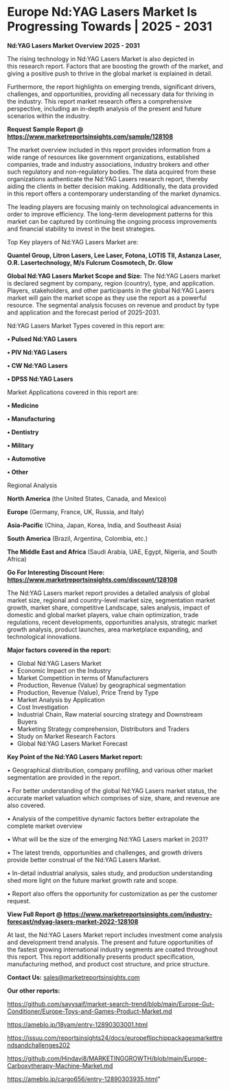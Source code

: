 # Europe Nd:YAG Lasers Market Is Progressing Towards | 2025 - 2031

<Strong> Nd:YAG Lasers Market Overview 2025 - 2031</strong>

The rising technology in Nd:YAG Lasers Market is also depicted in this research report. Factors that are boosting the growth of the market, and giving a positive push to thrive in the global market is explained in detail.

Furthermore, the report highlights on emerging trends, significant drivers, challenges, and opportunities, providing all necessary data for thriving in the industry. This report market research offers a comprehensive perspective, including an in-depth analysis of the present and future scenarios within the industry.

<strong>Request Sample Report @ <a href=https://www.marketreportsinsights.com/sample/128108>https://www.marketreportsinsights.com/sample/128108</a></strong>

The market overview included in this report provides information from a wide range of resources like government organizations, established companies, trade and industry associations, industry brokers and other such regulatory and non-regulatory bodies. The data acquired from these organizations authenticate the Nd:YAG Lasers research report, thereby aiding the clients in better decision making. Additionally, the data provided in this report offers a contemporary understanding of the market dynamics.

The leading players are focusing mainly on technological advancements in order to improve efficiency. The long-term development patterns for this market can be captured by continuing the ongoing process improvements and financial stability to invest in the best strategies.

Top Key players of Nd:YAG Lasers Market are:

<strong>Quantel Group, Litron Lasers, Lee Laser, Fotona, LOTIS TII, Astanza Laser, O.R. Lasertechnology, M/s Fulcrum Cosmotech, Dr. Glow</strong>

<strong><b>Global Nd:YAG Lasers Market Scope and Size:</b></strong>
The Nd:YAG Lasers market is declared segment by company, region (country), type, and application. Players, stakeholders, and other participants in the global Nd:YAG Lasers market will gain the market scope as they use the report as a powerful resource. The segmental analysis focuses on revenue and product by type and application and the forecast period of 2025-2031.

Nd:YAG Lasers Market Types covered in this report are:

<strong>• Pulsed Nd:YAG Lasers

• PIV Nd:YAG Lasers

• CW Nd:YAG Lasers

• DPSS Nd:YAG Lasers</strong>

Market Applications covered in this report are:

<strong>• Medicine

• Manufacturing

• Dentistry

• Military

• Automotive

• Other</strong> 

Regional Analysis

<strong>North America</strong> (the United States, Canada, and Mexico)

<strong>Europe</strong> (Germany, France, UK, Russia, and Italy)

<strong>Asia-Pacific</strong> (China, Japan, Korea, India, and Southeast Asia)

<strong>South America</strong> (Brazil, Argentina, Colombia, etc.)

<strong>The Middle East and Africa</strong> (Saudi Arabia, UAE, Egypt, Nigeria, and South Africa)

<strong>Go For Interesting Discount Here: <a href=https://www.marketreportsinsights.com/discount/128108>https://www.marketreportsinsights.com/discount/128108</a></strong>

The Nd:YAG Lasers market report provides a detailed analysis of global market size, regional and country-level market size, segmentation market growth, market share, competitive Landscape, sales analysis, impact of domestic and global market players, value chain optimization, trade regulations, recent developments, opportunities analysis, strategic market growth analysis, product launches, area marketplace expanding, and technological innovations.

<strong><b>Major factors covered in the report:</b></strong>
<ul>
  <li>Global Nd:YAG Lasers Market </li>
  <li>Economic Impact on the Industry</li>
  <li>Market Competition in terms of Manufacturers</li>
  <li>Production, Revenue (Value) by geographical segmentation</li>
  <li>Production, Revenue (Value), Price Trend by Type</li>
  <li>Market Analysis by Application</li>
  <li>Cost Investigation</li>
  <li>Industrial Chain, Raw material sourcing strategy and Downstream Buyers</li>
  <li>Marketing Strategy comprehension, Distributors and Traders</li>
  <li>Study on Market Research Factors</li>
  <li>Global Nd:YAG Lasers Market Forecast</li>
</ul>

<strong><b>Key Point of the Nd:YAG Lasers Market report:</b></strong>

• Geographical distribution, company profiling, and various other market segmentation are provided in the report.

• For better understanding of the global Nd:YAG Lasers market status, the accurate market valuation which comprises of size, share, and revenue are also covered.

• Analysis of the competitive dynamic factors better extrapolate the complete market overview

• What will be the size of the emerging Nd:YAG Lasers market in 2031?

• The latest trends, opportunities and challenges, and growth drivers provide better construal of the Nd:YAG Lasers Market.

• In-detail industrial analysis, sales study, and production understanding shed more light on the future market growth rate and scope.

• Report also offers the opportunity for customization as per the customer request.

<strong><b>View Full Report @ <a href=https://www.marketreportsinsights.com/industry-forecast/ndyag-lasers-market-2022-128108>https://www.marketreportsinsights.com/industry-forecast/ndyag-lasers-market-2022-128108</a></b></strong>


At last, the Nd:YAG Lasers Market report includes investment come analysis and development trend analysis. The present and future opportunities of the fastest growing international industry segments are coated throughout this report. This report additionally presents product specification, manufacturing method, and product cost structure, and price structure.

<strong>Contact Us:</strong>
sales@marketreportsinsights.com

<strong>Our other reports:</strong>

<a href=https://github.com/sayysaif/market-search-trend/blob/main/Europe-Gut-Conditioner/Europe-Toys-and-Games-Product-Market.md>https://github.com/sayysaif/market-search-trend/blob/main/Europe-Gut-Conditioner/Europe-Toys-and-Games-Product-Market.md</a>

<a href=https://ameblo.jp/18yam/entry-12890303001.html>https://ameblo.jp/18yam/entry-12890303001.html</a>

<a href=https://issuu.com/reportsinsights24/docs/europeflipchippackagesmarkettrendsandchallenges202>https://issuu.com/reportsinsights24/docs/europeflipchippackagesmarkettrendsandchallenges202</a>

<a href=https://github.com/Hindavi8/MARKETINGGROWTH/blob/main/Europe-Carboxytherapy-Machine-Market.md>https://github.com/Hindavi8/MARKETINGGROWTH/blob/main/Europe-Carboxytherapy-Machine-Market.md</a>

<a href=https://ameblo.jp/cargo656/entry-12890303935.html>https://ameblo.jp/cargo656/entry-12890303935.html</a>"
